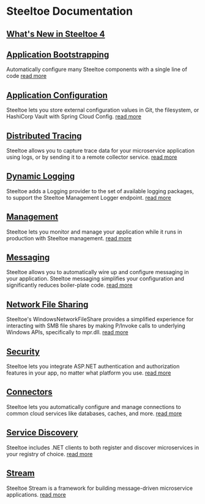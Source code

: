 # Steeltoe Documentation

## [What's New in Steeltoe 4](./whats-new.md)

## [Application Bootstrapping](../bootstrap/index.md)

Automatically configure many Steeltoe components with a single line of code [read more](../bootstrap/index.md)

## [Application Configuration](../configuration/index.md)

Steeltoe lets you store external configuration values in Git, the filesystem, or HashiCorp Vault with Spring Cloud Config.
[read more](../configuration/index.md)

## [Distributed Tracing](../tracing/index.md)

Steeltoe allows you to capture trace data for your microservice application using logs, or by sending it to a remote collector service.
[read more](../tracing/index.md)

## [Dynamic Logging](../logging/index.md)

Steeltoe adds a Logging provider to the set of available logging packages, to support the Steeltoe Management Logger endpoint.
[read more](../logging/index.md)

## [Management](../management/index.md)

Steeltoe lets you monitor and manage your application while it runs in production with Steeltoe management.
[read more](../management/index.md)

## [Messaging](../messaging/index.md)

Steeltoe allows you to automatically wire up and configure messaging in your application. Steeltoe messaging simplifies your configuration and significantly reduces boiler-plate code.
[read more](../messaging/index.md)

## [Network File Sharing](../fileshares/index.md)

Steeltoe's WindowsNetworkFileShare provides a simplified experience for interacting with SMB file shares by making P/Invoke calls to underlying Windows APIs, specifically to mpr.dll.
[read more](../fileshares/index.md)

## [Security](../security/index.md)

Steeltoe lets you integrate ASP.NET authentication and authorization features in your app, no matter what platform you use.
[read more](../security/index.md)

## [Connectors](../connectors/index.md)

Steeltoe lets you automatically configure and manage connections to common cloud services like databases, caches, and more.
[read more](../connectors/index.md)

## [Service Discovery](../discovery/index.md)

Steeltoe includes .NET clients to both register and discover microservices in your registry of choice.
[read more](../discovery/index.md)

## [Stream](../stream/index.md)

Steeltoe Stream is a framework for building message-driven microservice applications.
[read more](../stream/index.md)
